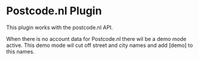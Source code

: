 # Postcode.nl Plugin

This plugin works with the postcode.nl API.

When there is no account data for Postcode.nl there wil be a demo mode active. This demo mode wil cut off 
street and city names and add [demo] to this names.
